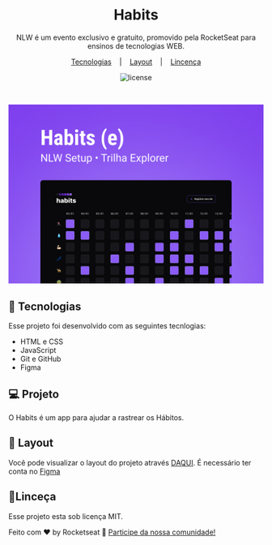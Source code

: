 <h1 align="center"> Habits </h1>

<p align="center">
NLW é um evento exclusivo e gratuito, promovido pela RocketSeat para ensinos de tecnologias WEB. <br/>
</p>

<p align="center">
<a href="#-tecnologias">Tecnologias</a>&nbsp;&nbsp;&nbsp; |&nbsp;&nbsp;&nbsp;
<a href="#-prpjeto">Layout</a>&nbsp;&nbsp;&nbsp; |&nbsp;&nbsp;&nbsp;
<a href="#memo-licença">Lincença</a>
</p>


<p align="center">
<img alt="license" src="https://img.shields.io/static/v1?label=license&message=MIT&color=49AA26&labelcolor=00000">
</p>

<br>

<p align="center">
<img alt="projeto Habits" src=".github/preview.jpg" widht="100%">
</p>

## 🚀 Tecnologias

Esse projeto foi desenvolvido com as seguintes tecnlogias:

- HTML e CSS
- JavaScript
- Git e GitHub
- Figma

## 💻 Projeto

O Habits é um app para ajudar a rastrear os Hábitos.

## 🔖 Layout

Você pode visualizar o layout do projeto através [DAQUI](https://www.figma.com/file/btFGbQrCybtExHvJ3zPF0K/Habits-(e)-(Community)?node-id=6%3A344&t=8DegHRYF1NstlbX5-0). É necessário ter conta no [Figma](https://figma.com)

## 📝Linceça

Esse projeto esta sob licença MIT.

Feito com ❤ by Rocketseat :wave: [Participe da nossa comunidade!](https://discord.gg/rocketseat)